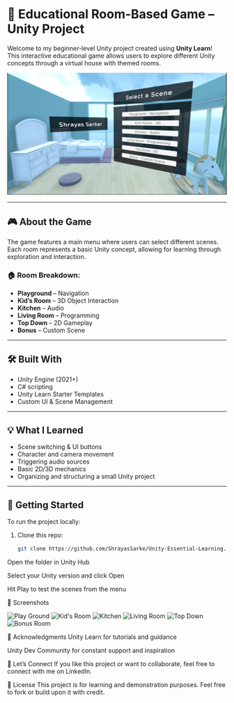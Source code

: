 # 🧠 Educational Room-Based Game – Unity Project

Welcome to my beginner-level Unity project created using **Unity Learn**!  
This interactive educational game allows users to explore different Unity concepts through a virtual house with themed rooms.

![Main Menu Screenshot](<Assets/Screenshot 2025-07-20 195131.png>)

---

## 🎮 About the Game

The game features a main menu where users can select different scenes. Each room represents a basic Unity concept, allowing for learning through exploration and interaction.

### 🏠 Room Breakdown:
- **Playground** – Navigation
- **Kid’s Room** – 3D Object Interaction
- **Kitchen** – Audio
- **Living Room** – Programming
- **Top Down** – 2D Gameplay
- **Bonus** – Custom Scene

---

## 🛠️ Built With

- Unity Engine (2021+)
- C# scripting
- Unity Learn Starter Templates
- Custom UI & Scene Management

---

## 💡 What I Learned

- Scene switching & UI buttons
- Character and camera movement
- Triggering audio sources
- Basic 2D/3D mechanics
- Organizing and structuring a small Unity project

---

## 🚀 Getting Started

To run the project locally:

1. Clone this repo:
   ```bash
   git clone https://github.com/ShrayasSarke/Unity-Essential-Learning.git
Open the folder in Unity Hub

Select your Unity version and click Open

Hit Play to test the scenes from the menu

📸 Screenshots

![Play Ground](<Assets/Screenshot 2025-07-20 195202.png>)
![Kid's Room](<Assets/Screenshot 2025-07-20 195258.png>)
![Kitchen](<Assets/Screenshot 2025-07-20 195345.png>)
![Living Room](<Assets/Screenshot 2025-07-20 195418.png>)
![Top Down](<Assets/Screenshot 2025-07-20 195445.png>)
![Bonus Room](<Assets/Screenshot 2025-07-20 195705.png>)

📢 Acknowledgments
Unity Learn for tutorials and guidance

Unity Dev Community for constant support and inspiration

🙌 Let’s Connect
If you like this project or want to collaborate, feel free to connect with me on LinkedIn.

🔖 License
This project is for learning and demonstration purposes. Feel free to fork or build upon it with credit.

